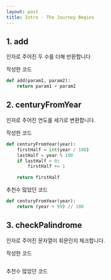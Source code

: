 ```yaml
---
layout: post
title: Intro - The Journey Begins
---
```


## 1. add
인자로 주어진 두 수를 더해 반환합니다

작성한 코드
``` Python
def add(param1, param2):
    return param1 + param2
```

## 2. centuryFromYear
인자로 주어진 연도를 세기로 변환합니다.

작성한 코드
``` Python
def centuryFromYear(year):
    firstHalf = int(year / 100)
    lastHalf = year % 100
    if lastHalf > 0:
        firstHalf += 1
        
    return firstHalf
```

추천수 많았던 코드
``` Python
def centuryFromYear(year):
    return (year + 99) // 100

```

## 3. checkPalindrome
인자로 주어진 문자열이 회문인지 체크합니다.

작성한 코드
``` Python

```

추천수 많았던 코드
``` Python

```